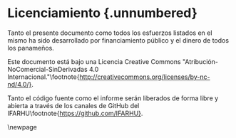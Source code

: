 # Licenciamiento {.unnumbered}

Tanto el presente documento como todos los esfuerzos listados en el mismo ha sido desarrollado por financiamiento público y el dinero de todos los panameños.

Este documento está bajo una Licencia Creative Commons "Atribución-NoComercial-SinDerivadas 4.0 Internacional."\footnote{http://creativecommons.org/licenses/by-nc-nd/4.0/}.

Tanto el código fuente como el informe serán liberados de forma libre y abierta a través de los canales de GitHub del IFARHU\footnote{https://github.com/IFARHU}.

\newpage
